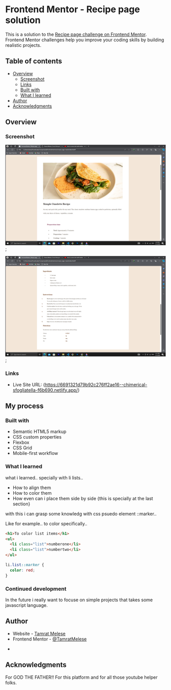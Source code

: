 # Frontend Mentor - Recipe page solution

This is a solution to the [Recipe page challenge on Frontend Mentor](https://www.frontendmentor.io/challenges/recipe-page-KiTsR8QQKm). Frontend Mentor challenges help you improve your coding skills by building realistic projects.

## Table of contents

- [Overview](#overview)
  - [Screenshot](#screenshot)
  - [Links](#links)
  - [Built with](#built-with)
  - [What I learned](#what-i-learned)
- [Author](#author)
- [Acknowledgments](#acknowledgments)

## Overview

### Screenshot

![Screenshot one](./assets/images/Screenshot%20one.png);

![Screenshot one](./assets/images/Screenshot%20two.png);

### Links

- Live Site URL: (https://6691321d79b92c276ff2ae16--chimerical-sfogliatella-f6b690.netlify.app/)

## My process

### Built with

- Semantic HTML5 markup
- CSS custom properties
- Flexbox
- CSS Grid
- Mobile-first workflow

### What I learned

what i learned.. specially with li lists..

- How to align them
- How to color them
- How even can i place them side by side {this is specially at the last section}

with this i can grasp some knowledg with css psuedo element ::marker..

Like for example.. to color specifically..

```html
<h1>To color list items</h1>
<ul>
  <li class="list">numberone</li>
  <li class="list">numbertwo</li>
</ul>
```

```css
li.list::marker {
  color: red;
}
```

### Continued development

In the future i really want to focuse on simple projects that takes some javascript language.

## Author

- Website - [Tamrat Melese](https://668f91c4185af50ba10ad345--tamesociallink-3.netlify.app/)
- Frontend Mentor - [@TamratMelese](https://www.frontendmentor.io/profile/TamratMelese)

*

## Acknowledgments

For GOD THE FATHER!!
For this platform and for all those youtube helper folks.
